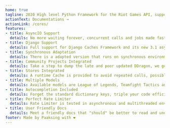 ```yaml
---
home: true
tagline: 2020 High level Python Framework for the Riot Games API, support for AsyncIO and Django
actionText: Documentations →
actionLink: /cores/
features:
- title: AsyncIO Support
  details: No more waiting forever, concurrent calls and jobs made faster, highly configurable semaphores and clients.
- title: Django Support
  details: Full support for Django Caches Framework and its new 3.1 async Views, the Pyot Framework activation will be handled by an installable app called Djot (installed by default).
- title: Synchronous Adaptation
  details: There is a adapted version that runs on synchronous environment, Pyot will expose part of its API synchronously in the extended module called Syot (installed by default).
- title: Community Projects Integrated
  details: Take a step to dump the late and poor updated DDragon, we going beta testing directly using Cdragon and Meraki.
- title: Stores Integrated
  details: A runtime Cache is provided to avoid repeated calls, possible SQL and Redis store coming. For Django you have the integrated Django Cache Store.
- title: Multiple Models
  details: Available models are League of Legends, Teamfight Tactics and Valorant, holding onto Legend of Runeterra.
- title: Autocompletion Included 
  details: Forget the standard dictionary keys, triple your code efficiency now.
- title: Perfect Rate Limiter
  details: Rate Limiter is tested in asynchronous and multithreaded environments.
- title: User Friendly Docs
  details: Meet a friendly docs that "should" be better to read and understand
footer: Made by Paaksing with ❤️
---
```

